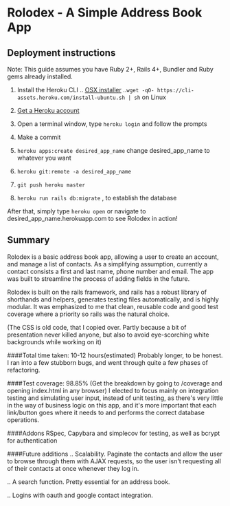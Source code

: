 # Rolodex - A Simple Address Book App

## Deployment instructions
Note: This guide assumes you have Ruby 2+, Rails 4+, Bundler and Ruby gems already installed.

1. Install the Heroku CLI
.. [OSX installer](https://cli-assets.heroku.com/branches/stable/heroku-osx.pkg)
..`wget -qO- https://cli-assets.heroku.com/install-ubuntu.sh | sh` on Linux

2. [Get a Heroku account](www.heroku.com)

3. Open a terminal window, type `heroku login` and follow the prompts

4. Make a commit

5. `heroku apps:create desired_app_name` change desired_app_name to whatever you want

5. `heroku git:remote -a desired_app_name`

6. `git push heroku master`

7. `heroku run rails db:migrate` , to establish the database

After that, simply type `heroku open` or navigate to desired_app_name.herokuapp.com to see Rolodex in action!

## Summary
Rolodex is a basic address book app, allowing a user to create an account, and manage a list of contacts. As a simplifying assumption, currently a contact consists a first and last name, phone number and email. The app was built to streamline the process of adding fields in the future.

Rolodex is built on the rails framework, and rails has a robust library of shorthands and helpers, generates testing files automatically, and is highly modular. It was emphasized to me that clean, reusable code and good test coverage where a priority so rails was the natural choice.

(The CSS is old code, that I copied over. Partly because a bit of presentation never killed anyone, but also to avoid eye-scorching white backgrounds while working on it)

####Total time taken: 10-12 hours(estimated)
Probably longer, to be honest. I ran into a few stubborn bugs, and went through quite a few phases of refactoring.

####Test coverage: 98.85% (Get the breakdown by going to /coverage and opening index.html in any browser)
I elected to focus mainly on integration testing and simulating user input, instead of unit testing, as there's very little in the way of business logic on this app, and it's more important that each link/button goes where it needs to and performs the correct database operations.

####Addons
RSpec, Capybara and simplecov for testing, as well as bcrypt for authentication

####Future additions
.. Scalability. Paginate the contacts and allow the user to browse through them with AJAX requests, so the user isn't requesting all of their contacts at once whenever they log in.

.. A search function. Pretty essential for an address book.

.. Logins with oauth and google contact integration.
